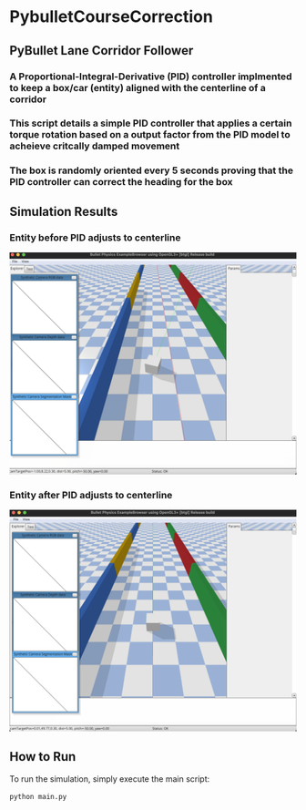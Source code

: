 # PybulletCourseCorrection
## PyBullet Lane Corridor Follower 
### A Proportional-Integral-Derivative (PID) controller implmented to keep a box/car (entity) aligned with the centerline of a corridor
### This script details a simple PID controller that applies a certain torque rotation based on a output factor from the PID model to acheieve critcally damped movement
### The box is randomly oriented every 5 seconds proving that the PID controller can correct the heading for the box 

## Simulation Results

### Entity before PID adjusts to centerline
![NotAligned](/PIDController/NonAlign.png)

### Entity after PID adjusts to centerline
![Aligned](/PIDController/Align.png)

## How to Run

To run the simulation, simply execute the main script:

```bash
python main.py
```




